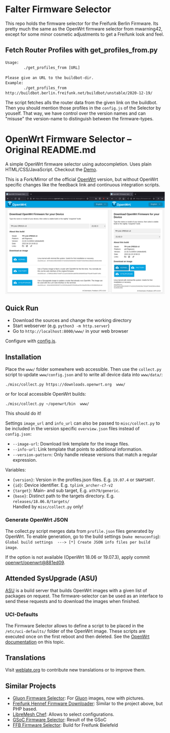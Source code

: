 # Falter Firmware Selector

This repo holds the firmware selector for the Freifunk Berlin Firmware. Its pretty much the same as the OpenWrt firmware selector from mwarning42, except for some minor cosmetic adjustments to get a Freifunk look and feel.

## Fetch Router Profiles with get_profiles_from.py

```
Usage:
        ./get_profiles_from [URL]

Please give an URL to the buildbot-dir.
Example:
        ./get_profiles_from http://buildbot.berlin.freifunk.net/buildbot/unstable/2020-12-19/
```
The script fetches alls the router data from the given link on the buildbot. Then you should mention those profiles in the `config.js` of the Selector by youself. That way, we have control over the version names and can "misuse" the version-name to distinguish between the firmware-types.


# OpenWrt Firmware Selector – Original README.md

A simple OpenWrt firmware selector using autocompletion. Uses plain
HTML/CSS/JavaScript. Checkout the [Demo](https://mwarning.github.io/openwrt-firmware-selector/www/).

This is a Fork/Mirror of the official [OpenWrt](https://gitlab.com/openwrt/web/firmware-selector-openwrt-org) version, but without OpenWrt specific changes like the feedback link and continuous integration scripts.

![image](misc/screenshot.png)

## Quick Run

* Download the sources and change the working directory
* Start webserver (e.g. `python3 -m http.server`)
* Go to `http://localhost:8000/www/` in your web browser

Configure with [config.js](www/config.js).

## Installation

Place the `www/` folder somewhere web accessible. Then use the `collect.py` script to update `www/config.json` and to write all device data into `www/data/`:

```
./misc/collect.py https://downloads.openwrt.org  www/
```
or for local accessible OpenWrt builds:

```
./misc/collect.py ~/openwrt/bin  www/
```

This should do it!

Settings `image_url` and `info_url` can also be passed to `misc/collect.py` to be included in the version specific `overview.json` files instead of `config.json`:

* `--image-url`: Download link template for the image files.
* `--info-url`: Link template that points to additional information.
* `--version-pattern`: Only handle release versions that match a regular expression.

Variables:

* `{version}`: Version in the profiles.json files. E.g. `19.07.4` or `SNAPSHOT`.
* `{id}`: Device identifier. E.g. `tplink_archer-c7-v2`
* `{target}`: Main- and sub target, E.g. `ath79/generic`.
* `{base}`: Distinct path to the targets directory. E.g. `releases/18.06.8/targets/`  
  Handled by `misc/collect.py` only!

### Generate OpenWrt JSON

The collect.py script merges data from `profile.json` files generated by OpenWrt. To enable generation, go to the build settings (`make menuconfig`):
`Global build settings  ---> [*] Create JSON info files per build image`.

If the option is not available (OpenWrt 18.06 or 19.07.3), apply commit [openwrt/openwrt@881ed09](https://github.com/openwrt/openwrt/commit/881ed09ee6e23f6c224184bb7493253c4624fb9f).

## Attended SysUpgrade (ASU)

[ASU](https://github.com/openwrt/asu) is a build server that builds OpenWrt images with a given list of packages on request. The firmware-selector can be used as an interface to send these requests and to download the images when finished.

### UCI-Defaults

The Firmware Selector allows to define a script to be placed in the `/etc/uci-defaults/` folder of the OpenWrt image. These scripts are executed once on the first reboot and then deleted. See the [OpenWrt documentation](https://openwrt.org/docs/guide-developer/uci-defaults) on this topic.

## Translations

Visit [weblate.org](https://hosted.weblate.org/projects/openwrt/firmware-wizard/) to contribute new translations or to improve them.

## Similar Projects

- [Gluon Firmware Selector](https://github.com/freifunk-darmstadt/gluon-firmware-selector): For [Gluon](https://github.com/freifunk-gluon/) images, now with pictures.
- [Freifunk Hennef Firmware Downloader](https://github.com/Freifunk-Hennef/ffhef-fw-dl): Similar to the project above, but PHP based.
- [LibreMesh Chef](https://github.com/libremesh/chef/): Allows to select configurations.
- [GSoC Firmware Selector](https://github.com/sudhanshu16/openwrt-firmware-selector/): Result of the GSoC
- [FFB Firmware Selector](https://github.com/freifunk-bielefeld/firmware-selector): Build for Freifunk Bielefeld
